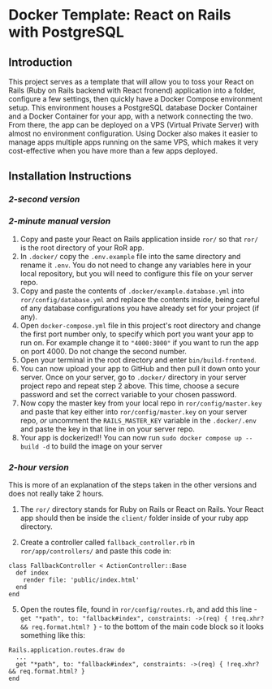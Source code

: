 # Docker Template: React on Rails with PostgreSQL

## Introduction 
This project serves as a template that will allow you to toss your React on Rails (Ruby on Rails backend with React fronend) application into a folder, configure a few settings, then quickly have a Docker Compose environment setup. This environment houses a PostgreSQL database Docker Container and a Docker Container for your app, with a network connecting the two. From there, the app can be deployed on a VPS (Virtual Private Server) with almost no environment configuration. Using Docker also makes it easier to manage apps multiple apps running on the same VPS, which makes it very cost-effective when you have more than a few apps deployed.

## Installation Instructions
### _2-second version_

### _2-minute manual version_
1. Copy and paste your React on Rails application inside `ror/` so that `ror/` is the root directory of your RoR app.
2. In `.docker/` copy the `.env.example` file into the same directory and rename it `.env`. You do not need to change any variables here in your local repository, but you will need to configure this file on your server repo.
3. Copy and paste the contents of `.docker/example.database.yml` into `ror/config/database.yml` and replace the contents inside, being careful of any database configurations you have already set for your project (if any).
4. Open `docker-compose.yml` file in this project's root directory and change the first port number only, to specify which port you want your app to run on. For example change it to `"4000:3000"` if you want to run the app on port 4000. Do not change the second number.
5. Open your terminal in the root directory and enter `bin/build-frontend`.
6. You can now upload your app to GitHub and then pull it down onto your server. Once on your server, go to `.docker/` directory in your server project repo and repeat step 2 above. This time, choose a secure password and set the correct variable to your chosen password.
7. Now copy the master key from your local repo in `ror/config/master.key` and paste that key either into `ror/config/master.key` on your server repo, _or_ uncomment the `RAILS_MASTER_KEY` variable in the `.docker/.env`  and paste the key in that line in on your server repo.
8. Your app is dockerized!! You can now run `sudo docker compose up --build -d` to build the image on your server

### _2-hour version_
This is more of an explanation of the steps taken in the other versions and does not really take 2 hours.
1. The `ror/` directory stands for Ruby on Rails or React on Rails. Your React app should then be inside the `client/` folder inside of your ruby app directory.

4. Create a controller called `fallback_controller.rb` in `ror/app/controllers/` and paste this code in:
```
class FallbackController < ActionController::Base
  def index
    render file: 'public/index.html'
  end
end
```
5. Open the routes file, found in `ror/config/routes.rb`, and add this line - `get "*path", to: "fallback#index", constraints: ->(req) { !req.xhr? && req.format.html? }` - to the bottom of the main code block so it looks something like this:
```
Rails.application.routes.draw do
  ...
  get "*path", to: "fallback#index", constraints: ->(req) { !req.xhr? && req.format.html? }
end
```
